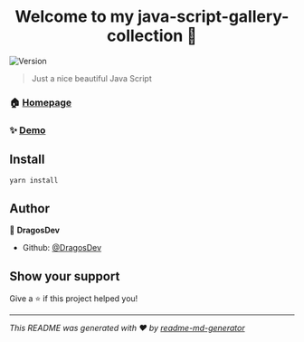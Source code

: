 <h1 align="center">Welcome to my java-script-gallery-collection 👋</h1>
<p>
  <img alt="Version" src="https://img.shields.io/badge/version-v1.0-blue.svg?cacheSeconds=2592000" />
</p>

> Just a nice beautiful Java Script 

### 🏠 [Homepage](https://java-script-gallery-collection.netlify.app/)

### ✨ [Demo](https://java-script-gallery-collection.netlify.app/)

## Install

```sh
yarn install
```

## Author

👤 **DragosDev**

* Github: [@DragosDev](https://github.com/DragosDev)

## Show your support

Give a ⭐️ if this project helped you!

***
_This README was generated with ❤️ by [readme-md-generator](https://github.com/kefranabg/readme-md-generator)_
